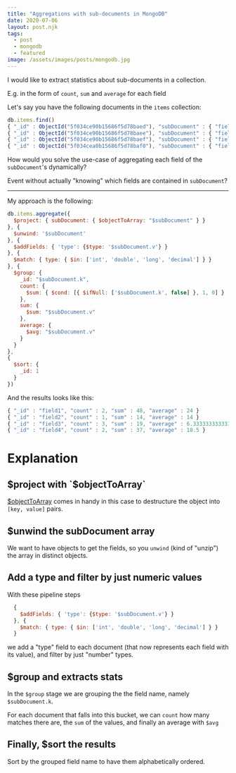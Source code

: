```yaml
---
title: "Aggregations with sub-documents in MongoDB"
date: 2020-07-06
layout: post.njk
tags:
  - post
  - mongodb
  - featured
image: /assets/images/posts/mongodb.jpg
---
```


I would like to extract statistics about sub-documents in a collection.

E.g. in the form of `count`, `sum` and `average` for each field

Let's say you have the following documents in the `items` collection:

```js
db.items.find()
{ "_id" : ObjectId("5f034ce90b15686f5d78baed"), "subDocument" : { "field1" : 42, "field3" : 10 } }
{ "_id" : ObjectId("5f034ce90b15686f5d78baee"), "subDocument" : { "field2" : 14, "field3" : 6 } }
{ "_id" : ObjectId("5f034ce90b15686f5d78baef"), "subDocument" : { "field1" : 6, "field4" : 11 } }
{ "_id" : ObjectId("5f034cea0b15686f5d78baf0"), "subDocument" : { "field3" : 3, "field4" : 26 } }
```

How would you solve the use-case of aggregating each field of the `subDocument`'s dynamically?

Event without actually "knowing" which fields are contained in `subDocument`?

---

My approach is the following:

```js
db.items.aggregate({
  $project: { subDocument: { $objectToArray: "$subDocument" } }
}, {
  $unwind: '$subDocument'
}, {
  $addFields: { 'type': {$type: '$subDocument.v'} }
}, {
  $match: { type: { $in: ['int', 'double', 'long', 'decimal'] } }
}, {
  $group: {
    _id: "$subDocument.k",
    count: {
      $sum: { $cond: [{ $ifNull: ['$subDocument.k', false] }, 1, 0] }
    },
    sum: {
      $sum: "$subDocument.v"
    },
    average: {
      $avg: "$subDocument.v"
    }
  }
},
{
  $sort: {
    _id: 1
  }
})
```

And the results looks like this:


```js
{ "_id" : "field1", "count" : 2, "sum" : 48, "average" : 24 }
{ "_id" : "field2", "count" : 1, "sum" : 14, "average" : 14 }
{ "_id" : "field3", "count" : 3, "sum" : 19, "average" : 6.333333333333333 }
{ "_id" : "field4", "count" : 2, "sum" : 37, "average" : 18.5 }
```

# Explanation

## $project with `$objectToArray`

[$objectToArray](https://docs.mongodb.com/manual/reference/operator/aggregation/objectToArray/) comes in handy in this case to destructure the object into `[key, value]` pairs.

## $unwind the subDocument array

We want to have objects to get the fields, so you `unwind` (kind of "unzip") the array in distinct objects.

## Add a type and filter by just numeric values

With these pipeline steps

```js
  {
    $addFields: { 'type': {$type: '$subDocument.v'} }
  }, {
    $match: { type: { $in: ['int', 'double', 'long', 'decimal'] } }
  }
```

we add a "type" field to each document (that now represents each field with its value), and filter by just "number" types.

## $group and extracts stats

In the `$group` stage we are grouping the the field name, namely `$subDocument.k`.

For each document that falls into this bucket, we can `count` how many matches there are, the `sum` of the values, and finally an average with `$avg`

## Finally, $sort the results

Sort by the grouped field name to have them alphabetically ordered.
